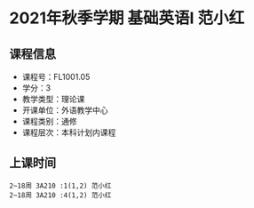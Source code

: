 # 2021年秋季学期 基础英语I 范小红






## 课程信息

- 课程号：FL1001.05
- 学分：3
- 教学类型：理论课
- 开课单位：外语教学中心
- 课程类别：通修
- 课程层次：本科计划内课程

## 上课时间

```
2~18周 3A210 :1(1,2) 范小红
2~18周 3A210 :4(1,2) 范小红
```

